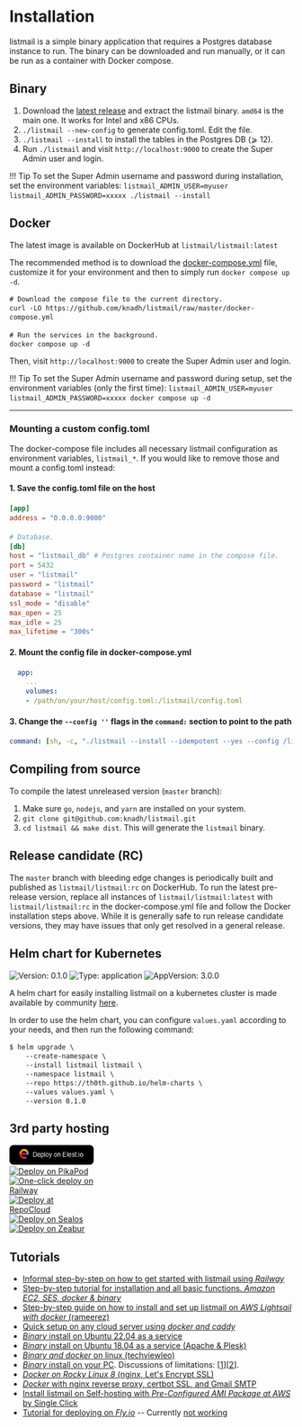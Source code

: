 # Installation

listmail is a simple binary application that requires a Postgres database instance to run. The binary can be downloaded and run manually, or it can be run as a container with Docker compose.

## Binary
1. Download the [latest release](https://github.com/knadh/listmail/releases) and extract the listmail binary. `amd64` is the main one. It works for Intel and x86 CPUs.
1. `./listmail --new-config` to generate config.toml. Edit the file.
1. `./listmail --install` to install the tables in the Postgres DB (⩾ 12).
1. Run `./listmail` and visit `http://localhost:9000` to create the Super Admin user and login.

!!! Tip
    To set the Super Admin username and password during installation, set the environment variables:
    `listmail_ADMIN_USER=myuser listmail_ADMIN_PASSWORD=xxxxx ./listmail --install`


## Docker

The latest image is available on DockerHub at `listmail/listmail:latest`

The recommended method is to download the [docker-compose.yml](https://github.com/knadh/listmail/blob/master/docker-compose.yml) file, customize it for your environment and then to simply run `docker compose up -d`.

```shell
# Download the compose file to the current directory.
curl -LO https://github.com/knadh/listmail/raw/master/docker-compose.yml

# Run the services in the background.
docker compose up -d
```

Then, visit `http://localhost:9000` to create the Super Admin user and login.

!!! Tip
    To set the Super Admin username and password during setup, set the environment variables (only the first time):
    `listmail_ADMIN_USER=myuser listmail_ADMIN_PASSWORD=xxxxx docker compose up -d`


------------

### Mounting a custom config.toml
The docker-compose file includes all necessary listmail configuration as environment variables, `listmail_*`.
If you would like to remove those and mount a config.toml instead:

#### 1. Save the config.toml file on the host

```toml
[app]
address = "0.0.0.0:9000"

# Database.
[db]
host = "listmail_db" # Postgres container name in the compose file.
port = 5432
user = "listmail"
password = "listmail"
database = "listmail"
ssl_mode = "disable"
max_open = 25
max_idle = 25
max_lifetime = "300s"
```

#### 2. Mount the config file in docker-compose.yml

```yaml
  app:
    ...
    volumes:
    - /path/on/your/host/config.toml:/listmail/config.toml
```

#### 3. Change the `--config ''` flags in the `command:` section to point to the path

```yaml
command: [sh, -c, "./listmail --install --idempotent --yes --config /listmail/config.toml && ./listmail --upgrade --yes --config /listmail/config.toml && ./listmail --config /listmail/config.toml"]
```


## Compiling from source

To compile the latest unreleased version (`master` branch):

1. Make sure `go`, `nodejs`, and `yarn` are installed on your system.
2. `git clone git@github.com:knadh/listmail.git`
3. `cd listmail && make dist`. This will generate the `listmail` binary.

## Release candidate (RC)

The `master` branch with bleeding edge changes is periodically built and published as `listmail/listmail:rc` on DockerHub. To run the latest pre-release version, replace all instances of `listmail/listmail:latest` with `listmail/listmail:rc` in the docker-compose.yml file and follow the Docker installation steps above. While it is generally safe to run release candidate versions, they may have issues that only get resolved in a general release.

## Helm chart for Kubernetes

![Version: 0.1.0](https://img.shields.io/badge/Version-0.1.0-informational?style=flat-square) ![Type: application](https://img.shields.io/badge/Type-application-informational?style=flat-square) ![AppVersion: 3.0.0](https://img.shields.io/badge/AppVersion-3.0.0-informational?style=flat-square)

A helm chart for easily installing listmail on a kubernetes cluster is made available by community [here](https://github.com/th0th/helm-charts/tree/main/charts/listmail).

In order to use the helm chart, you can configure `values.yaml` according to your needs, and then run the following command:

```shell
$ helm upgrade \
    --create-namespace \
    --install listmail listmail \
    --namespace listmail \
    --repo https://th0th.github.io/helm-charts \
    --values values.yaml \
    --version 0.1.0
```

## 3rd party hosting

<a href="https://dash.elest.io/deploy?soft=listmail&id=237"><img src="https://raw.githubusercontent.com/elestio-examples/reactjs/refs/heads/master/src/deploy-on-elestio.png" alt="Deploy to Elestio" height="35" style="max-width: 150px;" /></a>
<br />
<a href="https://www.pikapods.com/pods?run=listmail"><img src="https://www.pikapods.com/static/run-button.svg" alt="Deploy on PikaPod" style="max-width: 150px;" /></a>
<br />
<a href="https://railway.app/new/template/listmail"><img src="https://railway.app/button.svg" alt="One-click deploy on Railway" style="max-width: 150px;" /></a>
<br />
<a href="https://repocloud.io/details/?app_id=217"><img src="https://d16t0pc4846x52.cloudfront.net/deploy.png" alt="Deploy at RepoCloud" style="max-width: 150px;"/></a>
<br />
<a href="https://cloud.sealos.io/?openapp=system-template%3FtemplateName%3Dlistmail"><img src="https://cdn.jsdelivr.net/gh/labring-actions/templates@main/Deploy-on-Sealos.svg" alt="Deploy on Sealos" style="max-width: 150px;"/></a>
<br />
<a href="https://zeabur.com/templates/5EDMN6"><img src="https://zeabur.com/button.svg" alt="Deploy on Zeabur" style="max-width: 150px;"/></a>

## Tutorials

* [Informal step-by-step on how to get started with listmail using *Railway*](https://github.com/knadh/listmail/issues/120#issuecomment-1421838533)
* [Step-by-step tutorial for installation and all basic functions. *Amazon EC2, SES, docker & binary*](https://gist.github.com/MaximilianKohler/e5158fcfe6de80a9069926a67afcae11)
* [Step-by-step guide on how to install and set up listmail on *AWS Lightsail with docker* (rameerez)](https://github.com/knadh/listmail/issues/1208)
* [Quick setup on any cloud server using *docker and caddy*](https://github.com/samyogdhital/listmail-caddy-reverse-proxy)
* [*Binary* install on Ubuntu 22.04 as a service](https://mumaritc.hashnode.dev/how-to-install-listmail-using-binary-on-ubuntu-2204)
* [*Binary* install on Ubuntu 18.04 as a service (Apache & Plesk)](https://devgypsy.com/post/2020-08-18-installing-listmail-newsletter-manager/)
* [*Binary and docker* on linux (techviewleo)](https://techviewleo.com/manage-mailing-list-and-newsletter-using-listmail/)
* [*Binary* install on your PC](https://www.youtube.com/watch?v=fAOBqgR9Yfo). Discussions of limitations: [[1](https://github.com/knadh/listmail/issues/862#issuecomment-1307328228)][[2](https://github.com/knadh/listmail/issues/248#issuecomment-1320806990)].
* [*Docker on Rocky Linux 8* (nginx, Let's Encrypt SSL)](https://wiki.crowncloud.net/?How_to_Install_listmail_with_Docker_on_Rocky_Linux_8)
* [*Docker* with nginx reverse proxy, certbot SSL, and Gmail SMTP](https://www.maketecheasier.com/create-own-newsletter-with-listmail/)
* [Install listmail on Self-hosting with *Pre-Configured AMI Package at AWS* by Single Click](https://meetrix.io/articles/how-to-install-llama-2-on-aws-with-pre-configured-ami-package/)
* [Tutorial for deploying on *Fly.io*](https://github.com/paulrudy/listmail-on-fly) -- Currently [not working](https://github.com/knadh/listmail/issues/984#issuecomment-1694545255)
